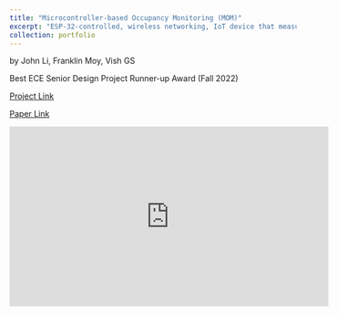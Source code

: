 ```yaml
---
title: "Microcontroller-based Occupancy Monitoring (MOM)"
excerpt: "ESP-32-controlled, wireless networking, IoT device that measures the occupancy of indoor rooms by probing WiFi traffic. Deployed as a web app (using DynamoDB, AWS IoT Core, Python Flask/Dash, MQTT Protocol, C++). <br/><br/>Won runner-up for best ECE Senior Design project.<br/><br/><img src='/images/MOM_dashboard.png'>"
collection: portfolio
--- 
```

by John Li, Franklin Moy, Vish GS

Best ECE Senior Design Project Runner-up Award (Fall 2022)

[Project Link](https://github.com/johnli25/MOM)

[Paper Link](github.com/johnli25/MOM?tab=readme-ov-file#paper)

<iframe width="560" height="315" src="https://www.youtube.com/embed/oxwbnQpYZEI" title="YouTube video player" frameborder="0" allowfullscreen></iframe>
